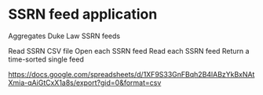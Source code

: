 # SSRN feed application
Aggregates Duke Law SSRN feeds

Read SSRN CSV file
Open each SSRN feed
Read each SSRN feed
Return a time-sorted single feed

https://docs.google.com/spreadsheets/d/1XF9S33GnFBqh2B4lABzYkBxNAtXmia-qAiGtCxX1a8s/export?gid=0&format=csv

